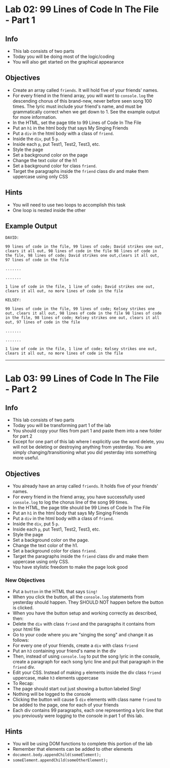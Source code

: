 # Lab 02: 99 Lines of Code In The File - Part 1

## Info

* This lab consists of two parts
* Today you will be doing most of the logic/coding
* You will also get started on the graphical appearance

## Objectives

* Create an array called `friends`. It will hold five of your friends' names.
* For every friend in the friend array, you will want to `console.log` the descending chorus of this brand-new, never before seen song 100 times. The lyric must include your friend's name, and must be grammatically correct when we get down to 1. See the example output for more information.
* In the HTML, set the page title to 99 Lines of Code In The File
* Put an `h1` in the html body that says My Singing Friends
* Put a `div` in the html body with a class of `friend`.
* Inside the `div`, put 5 `p`.
* Inside each `p`, put Test1, Test2, Test3, etc.
* Style the page
* Set a background color on the page
* Change the text color of the h1
* Set a background color for class `friend`.
* Target the paragraphs inside the `friend` class div and make them uppercase using only CSS

## Hints

* You will need to use two loops to accomplish this task
* One loop is nested inside the other

## Example Output

```
DAVID:

99 lines of code in the file, 99 lines of code; David strikes one out, clears it all out, 98 lines of code in the file 98 lines of code in the file, 98 lines of code; David strikes one out,clears it all out, 97 lines of code in the file

.......

.......

1 line of code in the file, 1 line of code; David strikes one out, clears it all out, no more lines of code in the file

KELSEY:

99 lines of code in the file, 99 lines of code; Kelsey strikes one out, clears it all out, 98 lines of code in the file 98 lines of code in the file, 98 lines of code; Kelsey strikes one out, clears it all out, 97 lines of code in the file

.......

.......

1 line of code in the file, 1 line of code; Kelsey strikes one out, clears it all out, no more lines of code in the file

```


---

# Lab 03: 99 Lines of Code In The File - Part 2


## Info

* This lab consists of two parts
* Today you will be transforming part 1 of the lab
* You should copy your files from part 1 and paste them into a new folder for part 2
* Except for one part of this lab where I explicitly use the word delete, you will not be deleting or destroying anything from yesterday. You are simply changing/transitioning what you did yesterday into something more useful.

## Objectives

* You already have an array called `friends`. It holds five of your friends' names.
* For every friend in the friend array, you have successfully used `console.log` to log the chorus line of the song 99 times.
* In the HTML, the page title should be 99 Lines of Code In The File
* Put an `h1` in the html body that says My Singing Friends
* Put a `div` in the html body with a class of `friend`.
* Inside the `div`, put 5 `p`.
* Inside each `p`, put Test1, Test2, Test3, etc.
* Style the page
* Set a background color on the page.
* Change the text color of the h1.
* Set a background color for class `friend`.
* Target the paragraphs inside the `friend` class div and make them uppercase using only CSS.
* You have stylistic freedom to make the page look good

### New Objectives

* Put a `button` in the HTML that says `Sing!`
* When you click the button, all the `console.log` statements from yesterday should happen. They SHOULD NOT happen before the button is clicked.
* When you have the button setup and working correctly as described, then:
* Delete the `div` with class `friend` and the paragraphs it contains from your html file
* Go to your code where you are "singing the song" and change it as follows:
* For every one of your friends, create a `div` with class `friend`
* Put an `h3` containing your friend's name in the div
* Then, instead of using `console.log` to put the song lyric in the console, create a paragraph for each song lyric line and put that paragraph in the `friend` div. 
* Edit your CSS. Instead of making `p` elements inside the div class `friend` uppercase, make `h3` elements uppercase
* To Recap:
* The page should start out just showing a button labeled Sing!
* Nothing will be logged to the console
* Clicking the button will cause 5 `div` elements with class name `friend` to be added to the page, one for each of your friends
* Each div contains 99 paragraphs, each one representing a lyric line that you previously were logging to the console in part 1 of this lab.

## Hints

* You will be using DOM functions to complete this portion of the lab
* Remember that elements can be added to other elements
* `document.body.appendChild(someElement);`
* `someElement.appendChild(someOtherElement);`
